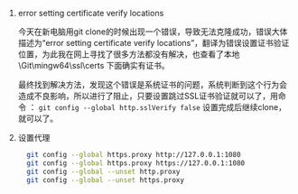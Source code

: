 1.  error setting certificate verify locations

    今天在新电脑用git clone的时候出现一个错误，导致无法克隆成功，错误大体描述为“error setting certificate verify locations”，翻译为错误设置证书验证位置，为此我在网上寻找了很多方法都没有解决，也查看了本地\Git\mingw64\ssl\certs 下面确实有证书。

    最终找到解决方法，发现这个错误是系统证书的问题，系统判断到这个行为会造成不良影响，所以进行了阻止，只要设置跳过SSL证书验证就可以了，用命令 ：
    `git config --global http.sslVerify false`
    设置完成后继续clone，就可以了。
2. 设置代理
    ```bash
      git config --global https.proxy http://127.0.0.1:1080
      git config --global https.proxy https://127.0.0.1:1080
      git config --global --unset http.proxy
      git config --global --unset https.proxy
    ```